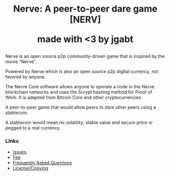 <h1 align="center">Nerve: A peer-to-peer dare game [NERV]
<br>
<p>made with <3 by jgabt</p>
</h1>

Nerve is an open source p2p community-driven game that is inspired by the movie "Nerve". 

Powered by Nerve which is also an open source p2p digital currency, not favored by anyone.

The Nerve Core software allows anyone to operate a node in the Nerve blockchain networks and uses the Scrypt hashing method for Proof of Work.
It is adapted from Bitcoin Core and other cryptocurrencies.

A peer-to-peer game that would allow peers to dare other peers using a stablecoin.

A stablecoin would mean no volatility, stable value and secure price or pegged to a real currency.

### Links
* [Issues](issues_paper.md)
* [Fee](nerve_fee.md)
* [Frequently Asked Questions](faq.md)
* [License/Copying](COPYING)